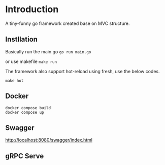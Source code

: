 # Introduction

A tiny-funny go framework created base on MVC structure.

## Instllation

Basically run the main.go
`go run main.go`

or use makefile
`make run`

The framework also support hot-reload using fresh, use the below codes.

`make hot`

## Docker

```shell
docker compose build
docker compose up
```

## Swagger

<http://localhost:8080/swagger/index.html>

## gRPC Serve
